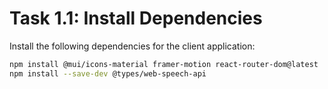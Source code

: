 # Task 1.1: Install Dependencies

Install the following dependencies for the client application:

```bash
npm install @mui/icons-material framer-motion react-router-dom@latest
npm install --save-dev @types/web-speech-api
